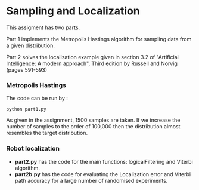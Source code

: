 # Sampling and Localization
This assigment has two parts.

Part 1 implements the Metropolis Hastings algorithm for sampling data from a given distribution.

Part 2 solves the localization example given in section 3.2 of "Artificial Intelligence: A modern approach", Third edition by Russell and Norvig (pages 591-593)

### Metropolis Hastings
The code can be run by :
  ```
  python part1.py
  ```
As given in the assignment, 1500 samples are taken. If we increase the number of samples to the order of 100,000 then the distribution almost resembles the target distribution.

### Robot localization
* **part2.py** has the code for the main functions: logicalFiltering and Viterbi algorithm.
* **part2b.py** has the code for evaluating the Localization error and Viterbi path accuracy for a large number of randomised experiments.
